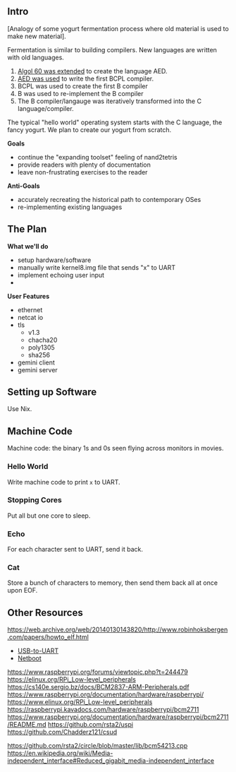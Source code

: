 <!--
I personally dislike markdown for complex documents, but I think we should use it until we have some actual progress under our belts. Otherwise, we might waste all our time on documenation syntax without writing any actual content.

Same goes for organization; I think it'd be best if all documentation goes in the same file until it's unmanageable.

Regarding git commit messages: I wouldn't worry right now. We'll be making tons of changes, so at this point, git is more useful as sync-and-backup than version control. 
-->

## Intro

<!-- sources not yet linked to in this section:
https://www.bell-labs.com/usr/dmr/www/chist.html
-->

[Analogy of some yogurt fermentation process where old material is used to make new material].

Fermentation is similar to building compilers. New languages are written with old languages.

1. [Algol 60 was extended][algol-to-aed] to create the language AED.
2. [AED was used][aed-to-bcpl] to write the first BCPL compiler.
3. BCPL was used to create the first B compiler
4. B was used to re-implement the B compiler
   <!-- ^we need a footnote to clarify this bullet -->
5. The B compiler/langauge was iteratively transformed into the C language/compiler.

[algol-to-aed]: http://foldoc.org/Automated%20Engineering%20Design
[aed-to-bcpl]: http://foldoc.org/Automated%20Engineering%20Design

The typical "hello world" operating system starts with the C language, the fancy yogurt. We plan to create our yogurt from scratch.

**Goals**
- continue the "expanding toolset" feeling of nand2tetris
- provide readers with plenty of documentation
- leave non-frustrating exercises to the reader 

**Anti-Goals**
- accurately recreating the historical path to contemporary OSes
- re-implementing existing languages 

## The Plan

**What we'll do**
- setup hardware/software
- manually write kernel8.img file that sends "x" to UART
- implement echoing user input
- 

**User Features**
- ethernet
- netcat io <!-- instead of UART -->
- tls
  - v1.3
  - chacha20
  - poly1305
  - sha256
- gemini client
- gemini server

## Setting up Software

Use Nix.

## Machine Code

<!--
As far as I can tell, the kernel8.img file that RPis boot from is simply raw machine code with the following transformations:
1. Prefixed with a ton of zeros (0x80000 bytes, to be exact [1])
2. Appended with 0 < x <= 8 bytes of 0x00 to align to the nearest 8 bytes
3. Appended with `00 00 10 00 00 00 00 00 00 10 10 00 00 00 00 00` (although qemu seems to not fuss if these bytes are removed).

[1] number matches linker script at https://wiki.osdev.org/Raspberry_Pi_Bare_Bones#Linking_the_Kernel
-->

Machine code: the binary 1s and 0s seen flying across monitors in movies.

### Hello World
Write machine code to print `x` to UART.

### Stopping Cores
Put all but one core to sleep.

### Echo
For each character sent to UART, send it back.

### Cat
Store a bunch of characters to memory, then send them back all at once upon EOF.

## Other Resources


https://web.archive.org/web/20140130143820/http://www.robinhoksbergen.com/papers/howto_elf.html

- [USB-to-UART](https://www.cpmspectrepi.uk/raspberry_pi/MoinMoinExport/USBtoTtlSerialAdapters.html#fndef-b76b0bf6b182dd6b0754e0434aae68695bf7b03f-0)
- [Netboot](https://brennan.io/2019/12/04/rpi4b-netboot/)


https://www.raspberrypi.org/forums/viewtopic.php?t=244479
https://elinux.org/RPi_Low-level_peripherals
https://cs140e.sergio.bz/docs/BCM2837-ARM-Peripherals.pdf
https://www.raspberrypi.org/documentation/hardware/raspberrypi/
https://www.elinux.org/RPi_Low-level_peripherals
https://raspberrypi.kavadocs.com/hardware/raspberrypi/bcm2711
https://www.raspberrypi.org/documentation/hardware/raspberrypi/bcm2711/README.md
https://github.com/rsta2/uspi
https://github.com/Chadderz121/csud



https://github.com/rsta2/circle/blob/master/lib/bcm54213.cpp
https://en.wikipedia.org/wiki/Media-independent_interface#Reduced_gigabit_media-independent_interface
